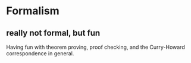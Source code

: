 # Formalism

## really not formal, but fun

Having fun with theorem proving, proof checking, and the Curry-Howard correspondence in general.
